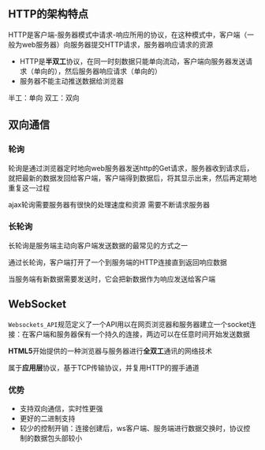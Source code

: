 ## HTTP的架构特点

HTTP是客户端-服务器模式中请求-响应所用的协议，在这种模式中，客户端（一般为web服务器）向服务器提交HTTP请求，服务器响应请求的资源

- HTTP是**半双工**协议，在同一时刻数据只能单向流动，客户端向服务器发送请求（单向的），然后服务器响应请求（单向的）
- 服务器不能主动推送数据给浏览器

半工：单向 双工：双向



## 双向通信

### 轮询

轮询是通过浏览器定时地向web服务器发送http的Get请求，服务器收到请求后，就把最新的数据发回给客户端，客户端得到数据后，将其显示出来，然后再定期地重复这一过程

ajax轮询需要服务器有很快的处理速度和资源
需要不断请求服务器

### 长轮询

长轮询是服务端主动向客户端发送数据的最常见的方式之一

通过长轮询，客户端打开了一个到服务端的HTTP连接直到返回响应数据

当服务端有新数据需要发送时，它会把新数据作为响应发送给客户端



## WebSocket

```Websockets_API```规范定义了一个API用以在网页浏览器和服务器建立一个socket连接：在客户端和服务器保有一个持久的连接，两边可以在任意时间开始发送数据

**HTML5**开始提供的一种浏览器与服务器进行**全双工**通讯的网络技术

属于**应用层**协议，基于TCP传输协议，并复用HTTP的握手通道

### 优势

- 支持双向通信，实时性更强
- 更好的二进制支持
- 较少的控制开销：连接创建后，ws客户端、服务端进行数据交换时，协议控制的数据包头部较小

